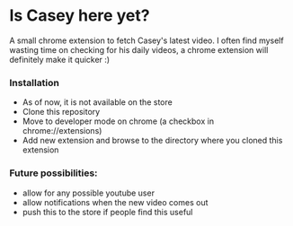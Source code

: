 # Is Casey here yet?

A small chrome extension to fetch Casey's latest video.
I often find myself wasting time on checking for his daily videos, a chrome extension will definitely make it quicker :)

### Installation
* As of now, it is not available on the store
* Clone this repository
* Move to developer mode on chrome (a checkbox in chrome://extensions)
* Add new extension and browse to the directory where you cloned this extension

### Future possibilities:
* allow for any possible youtube user
* allow notifications when the new video comes out
* push this to the store if people find this useful
